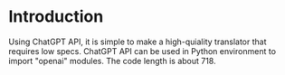 # Introduction

Using ChatGPT API, it is simple to make a high-quiality translator that requires low specs. 
ChatGPT API can be used in Python environment to import "openai" modules.
The code length is about 718.
